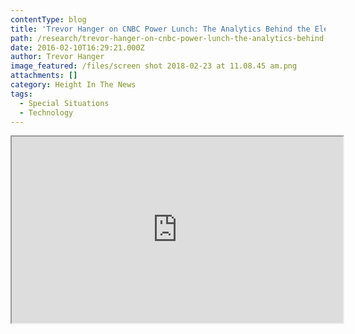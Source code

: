 ```yaml
---
contentType: blog
title: 'Trevor Hanger on CNBC Power Lunch: The Analytics Behind the Election'
path: /research/trevor-hanger-on-cnbc-power-lunch-the-analytics-behind-the-election/
date: 2016-02-10T16:29:21.000Z
author: Trevor Hanger
image_featured: /files/screen shot 2018-02-23 at 11.08.45 am.png
attachments: []
category: Height In The News
tags:
  - Special Situations
  - Technology
---
```

<iframe src="https://player.cnbc.com/p/gZWlPC/cnbc_global?playertype=synd&byGuid=3000493039&size=530_298" width="530" height="298" type="application/x-shockwave-flash" allowFullScreen="true" bgcolor="#131313"></iframe>
